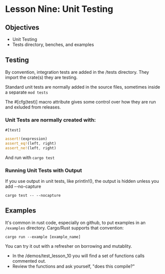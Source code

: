 # Lesson Nine: Unit Testing 

## Objectives 
- Unit Testing
- Tests directory, benches, and examples 


## Testing

By convention, integration tests are added in the /tests directory.  They import the crate(s) they are testing.

Standard unit tests are normally added in the source files, sometimes inside a separate ```mod tests```

The #[cfg(test)] macro attribute gives some control over how they are run and exluded from releases.

### Unit Tests are normally created with:

```#[test]```

```rust
assert!(expression)
assert_eq!(left, right)
assert_ne!(left, right)
```

And run with ```cargo test```

### Running Unit Tests with Output

If you use output in unit tests, like println!(), the output is hidden unless you add --no-capture

```
cargo test -- --nocapture
```


## Examples

It's common in rust code, especially on github, to put examples in an ```/examples``` directory.  Cargo/Rust supports that
convention:

```cargo run --example [example_name]```

You can try it out with a refresher on borrowing and mutablity.

- In the /demos/test_lesson_10 you will find a set of functions calls commented out.
- Review the functions and ask yourself, "does this compile?"

